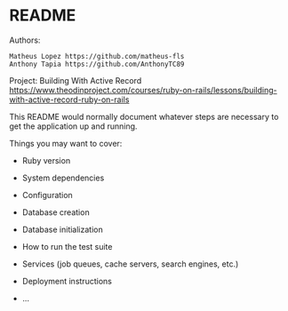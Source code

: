 # README
Authors:

    Matheus Lopez https://github.com/matheus-fls
    Anthony Tapia https://github.com/AnthonyTC89

Project: Building With Active Record
https://www.theodinproject.com/courses/ruby-on-rails/lessons/building-with-active-record-ruby-on-rails

This README would normally document whatever steps are necessary to get the
application up and running.

Things you may want to cover:

* Ruby version

* System dependencies

* Configuration

* Database creation

* Database initialization

* How to run the test suite

* Services (job queues, cache servers, search engines, etc.)

* Deployment instructions

* ...
